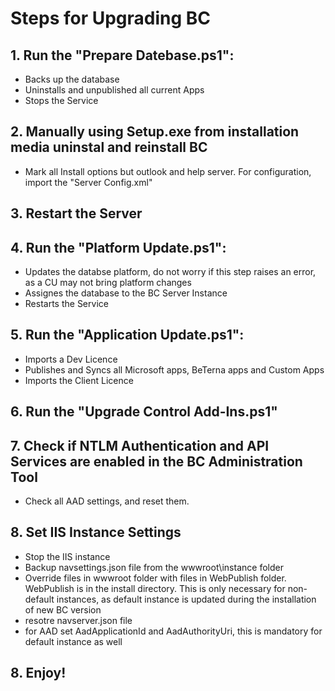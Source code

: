 # Steps for Upgrading BC
## 1. Run the "Prepare Datebase.ps1":
 - Backs up the database
 - Uninstalls and unpublished all current Apps
 - Stops the Service

## 2. Manually using Setup.exe from installation media uninstal and reinstall BC 
 - Mark all Install options but outlook and help server. For configuration, import the "Server Config.xml"

## 3. Restart the Server
## 4. Run the "Platform Update.ps1":
 - Updates the databse platform, do not worry if this step raises an error, as a CU may not bring platform changes
 - Assignes the database to the BC Server Instance
 - Restarts the Service

## 5. Run the "Application Update.ps1":
 - Imports a Dev Licence
 - Publishes and Syncs all Microsoft apps, BeTerna apps and Custom Apps
 - Imports the Client Licence

## 6. Run the "Upgrade Control Add-Ins.ps1"

## 7. Check if NTLM Authentication and API Services are enabled in the BC Administration Tool
 - Check all AAD settings, and reset them. 

## 8. Set IIS Instance Settings
 - Stop the IIS instance
 - Backup navsettings.json file from the wwwroot\instance folder
 - Override files in wwwroot folder with files in WebPublish folder. WebPublish is in the install directory. This is only necessary for non-default instances, as default instance is updated during the installation of new BC version
 - resotre navserver.json file
 - for AAD set AadApplicationId and AadAuthorityUri, this is mandatory for default instance as well 
## 8. Enjoy!
